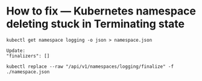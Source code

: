 # How to fix — Kubernetes namespace deleting stuck in Terminating state
```
kubectl get namespace logging -o json > namespace.json

Update:
"finalizers": []

kubectl replace --raw "/api/v1/namespaces/logging/finalize" -f ./namespace.json
```